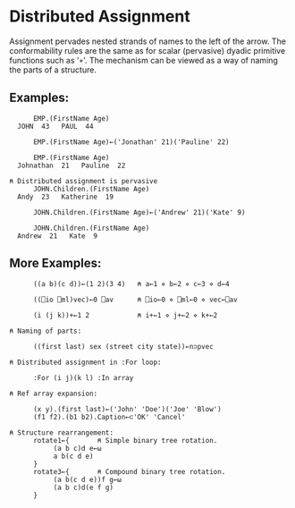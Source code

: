 # Distributed Assignment

Assignment pervades nested strands of names to the left of the arrow. The conformability rules are the same as for scalar (pervasive) dyadic primitive functions such as '`+`'. The mechanism can be viewed as a way of naming the parts of a structure.

## Examples:
```apl
      EMP.(FirstName Age)
  JOHN  43   PAUL  44
 
      EMP.(FirstName Age)←('Jonathan' 21)('Pauline' 22)
 
      EMP.(FirstName Age)
  Johnathan  21   Pauline  22
 
⍝ Distributed assignment is pervasive
      JOHN.Children.(FirstName Age)
  Andy  23   Katherine  19
 
      JOHN.Children.(FirstName Age)←('Andrew' 21)('Kate' 9)
 
      JOHN.Children.(FirstName Age)
  Andrew  21   Kate  9
```

## More Examples:
```apl
      ((a b)(c d))←(1 2)(3 4)   ⍝ a←1 ⋄ b←2 ⋄ c←3 ⋄ d←4
 
      ((⎕io ⎕ml)vec)←0 ⎕av      ⍝ ⎕io←0 ⋄ ⎕ml←0 ⋄ vec←⎕av
 
      (i (j k))+←1 2            ⍝ i+←1 ⋄ j+←2 ⋄ k+←2
 
⍝ Naming of parts:
 
      ((first last) sex (street city state))←n⊃pvec
 
⍝ Distributed assignment in :For loop:
 
      :For (i j)(k l) :In array
 
⍝ Ref array expansion:
 
      (x y).(first last)←('John' 'Doe')('Joe' 'Blow')
      (f1 f2).(b1 b2).Caption←⊂'OK' 'Cancel'

⍝ Structure rearrangement:
      rotate1←{       ⍝ Simple binary tree rotation.
           (a b c)d e←⍵
           a b(c d e)
      }
      rotate3←{       ⍝ Compound binary tree rotation.
           (a b(c d e))f g←⍵
           (a b c)d(e f g)
      }
```
